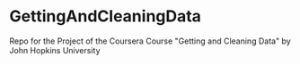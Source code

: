 # GettingAndCleaningData
Repo for the Project of the Coursera Course "Getting and Cleaning Data" by John Hopkins University
